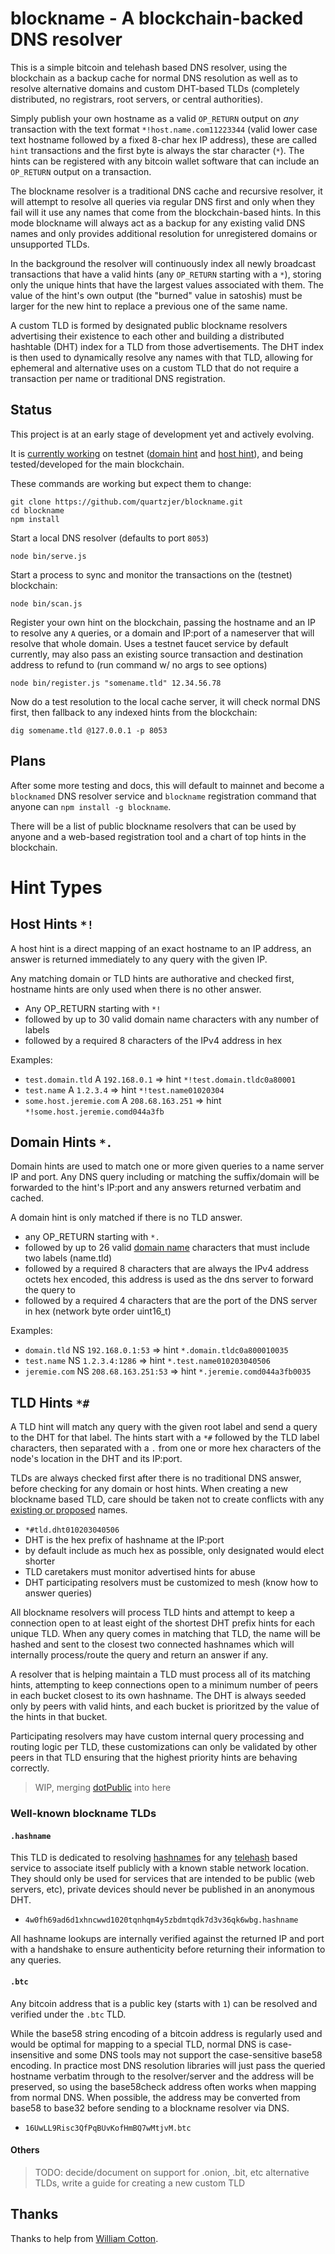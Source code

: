 # blockname - A blockchain-backed DNS resolver

This is a simple bitcoin and telehash based DNS resolver, using the blockchain as a backup cache for normal DNS resolution as well as to resolve alternative domains and custom DHT-based TLDs (completely distributed, no registrars, root servers, or central authorities).

Simply publish your own hostname as a valid `OP_RETURN` output on *any* transaction with the text format `*!host.name.com11223344` (valid lower case text hostname followed by a fixed 8-char hex IP address), these are called `hint` transactions and the first byte is always the star character (`*`). The hints can be registered with any bitcoin wallet software that can include an `OP_RETURN` output on a transaction.

The blockname resolver is a traditional DNS cache and recursive resolver, it will attempt to resolve all queries via regular DNS first and only when they fail will it use any names that come from the blockchain-based hints.  In this mode blockname will always act as a backup for any existing valid DNS names and only provides additional resolution for unregistered domains or unsupported TLDs.

In the background the resolver will continuously index all newly broadcast transactions that have a valid hints (any `OP_RETURN` starting with a `*`), storing only the unique hints that have the largest values associated with them.  The value of the hint's own output (the "burned" value in satoshis) must be larger for the new hint to replace a previous one of the same name.

A custom TLD is formed by designated public blockname resolvers advertising their existence to each other and building a distributed hashtable (DHT) index for a TLD from those advertisements. The DHT index is then used to dynamically resolve any names with that TLD, allowing for ephemeral and alternative uses on a custom TLD that do not require a transaction per name or traditional DNS registration.

## Status

This project is at an early stage of development yet and actively evolving.

It is [currently working](http://testnet.coinsecrets.org/?to=321916.000001) on testnet ([domain hint](http://blockexplorer.com/testnet/tx/e38b50187a202bf1042518aaaa3704d53665cbd44cc6732ffe6018327f9d1cb2) and [host hint](http://blockexplorer.com/testnet/tx/049a2873f207c466f68fd94c8edbac58571979b1fbde4cb7607659ba9ccaeb13)), and being tested/developed for the main blockchain.

These commands are working but expect them to change:

```
git clone https://github.com/quartzjer/blockname.git
cd blockname
npm install
```

Start a local DNS resolver (defaults to port `8053`)

```
node bin/serve.js
```

Start a process to sync and monitor the transactions on the (testnet) blockchain:

```
node bin/scan.js
```

Register your own hint on the blockchain, passing the hostname and an IP to resolve any `A` queries, or a domain and IP:port of a nameserver that will resolve that whole domain.  Uses a testnet faucet service by default currently, may also pass an existing source transaction and destination address to refund to (run command w/ no args to see options)

```
node bin/register.js "somename.tld" 12.34.56.78
```

Now do a test resolution to the local cache server, it will check normal DNS first, then fallback to any indexed hints from the blockchain:

```
dig somename.tld @127.0.0.1 -p 8053
```

## Plans

After some more testing and docs, this will default to mainnet and become a `blocknamed` DNS resolver service and `blockname` registration command that anyone can `npm install -g blockname`.

There will be a list of public blockname resolvers that can be used by anyone and a web-based registration tool and a chart of top hints in the blockchain.

# Hint Types

## Host Hints `*!`

A host hint is a direct mapping of an exact hostname to an IP address, an answer is returned immediately to any query with the given IP.

Any matching domain or TLD hints are authorative and checked first, hostname hints are only used when there is no other answer.

* Any OP_RETURN starting with `*!`
* followed by up to 30 valid domain name characters with any number of labels
* followed by a required 8 characters of the IPv4 address in hex

Examples:

* `test.domain.tld` A `192.168.0.1` => hint `*!test.domain.tldc0a80001`
* `test.name` A `1.2.3.4` => hint `*!test.name01020304`
* `some.host.jeremie.com` A `208.68.163.251` => hint `*!some.host.jeremie.comd044a3fb`

## Domain Hints `*.`

Domain hints are used to match one or more given queries to a name server IP and port.  Any DNS query including or matching the suffix/domain will be forwarded to the hint's IP:port and any answers returned verbatim and cached.

A domain hint is only matched if there is no TLD answer.

* any OP_RETURN starting with `*.`
* followed by up to 26 valid [domain name](http://en.wikipedia.org/wiki/Domain_name) characters that must include two labels (name.tld)
* followed by a required 8 characters that are always the IPv4 address octets hex encoded, this address is used as the dns server to forward the query to
* followed by a required 4 characters that are the port of the DNS server in hex (network byte order uint16_t)

Examples:

* `domain.tld` NS `192.168.0.1:53` => hint `*.domain.tldc0a800010035`
* `test.name` NS `1.2.3.4:1286` => hint `*.test.name010203040506`
* `jeremie.com` NS `208.68.163.251:53` => hint `*.jeremie.comd044a3fb0035`


## TLD Hints `*#`

A TLD hint will match any query with the given root label and send a query to the DHT for that label.  The hints start with a `*#` followed by the TLD label characters, then separated with a `.` from one or more hex characters of the node's location in the DHT and its IP:port.

TLDs are always checked first after there is no traditional DNS answer, before checking for any domain or host hints. When creating a new blockname based TLD, care should be taken not to create conflicts with any [existing or proposed](http://en.wikipedia.org/wiki/List_of_Internet_top-level_domains) names.

* `*#tld.dht010203040506`
* DHT is the hex prefix of hashname at the IP:port
* by default include as much hex as possible, only designated would elect shorter
* TLD caretakers must monitor advertised hints for abuse
* DHT participating resolvers must be customized to mesh (know how to answer queries)

All blockname resolvers will process TLD hints and attempt to keep a connection open to at least eight of the shortest DHT prefix hints for each unique TLD.  When any query comes in matching that TLD, the name will be hashed and sent to the closest two connected hashnames which will internally process/route the query and return an answer if any.

A resolver that is helping maintain a TLD must process all of its matching hints, attempting to keep connections open to a minimum number of peers in each bucket closest to its own hashname. The DHT is always seeded only by peers with valid hints, and each bucket is prioritzed by the value of the hints in that bucket.

Participating resolvers may have custom internal query processing and routing logic per TLD, these customizations can only be validated by other peers in that TLD ensuring that the highest priority hints are behaving correctly.

> WIP, merging [dotPublic](https://github.com/telehash/dotPublic) into here

### Well-known blockname TLDs

#### `.hashname`

This TLD is dedicated to resolving [hashnames](https://github.com/telehash/telehash.org/tree/master/v3/hashname) for any [telehash](http://telehash.org) based service to associate itself publicly with a known stable network location.  They should only be used for services that are intended to be public (web servers, etc), private devices should never be published in an anonymous DHT.

* `4w0fh69ad6d1xhncwwd1020tqnhqm4y5zbdmtqdk7d3v36qk6wbg.hashname`

All hashname lookups are internally verified against the returned IP and port with a handshake to ensure authenticity before returning their information to any queries.

#### `.btc`

Any bitcoin address that is a public key (starts with `1`) can be resolved and verified under the `.btc` TLD.

While the base58 string encoding of a bitcoin address is regularly used and would be optimal for mapping to a special TLD, normal DNS is case-insensitive and some DNS tools may not support the case-sensitive base58 encoding.  In practice most DNS resolution libraries will just pass the queried hostname verbatim through to the resolver/server and the address will be preserved, so using the base58check address often works when mapping from normal DNS.  When possible, the address may be converted from base58 to base32 before sending to a blockname resolver via DNS.

* `16UwLL9Risc3QfPqBUvKofHmBQ7wMtjvM.btc`

#### Others

> TODO: decide/document on support for .onion, .bit, etc alternative TLDs, write a guide for creating a new custom TLD

## Thanks

Thanks to help from [William Cotton](https://github.com/williamcotton/blockcast).
